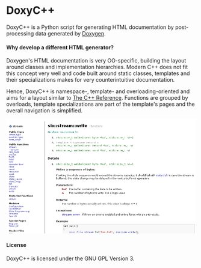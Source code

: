 DoxyC++
=======

DoxyC++ is a Python script for generating HTML documentation by post-processing
data generated by [Doxygen](www.doxygen.org/).

#### Why develop a different HTML generator?

Doxygen's HTML documentation is very OO-specific, building the layout around
classes and implementation hierarchies. Modern C++ does not fit this concept
very well and code built around static classes, templates and their 
specializations makes for very counterintuitive documentation.

Hence, DoxyC++ is namespace-, template- and overloading-oriented and aims for 
a layout similar to [The C++ Reference](http://cplusplus.com). Functions are
grouped by overloads, template specializations are part of the template's pages
and the overall navigation is simplified.

![Screenshot](doc/src/screenshot.png)

#### License

DoxyC++ is licensed under the GNU GPL Version 3.

